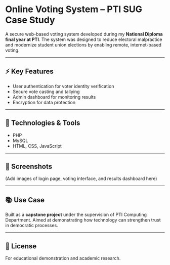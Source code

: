 # Online Voting System – PTI SUG Case Study  

A secure web-based voting system developed during my **National Diploma final year at PTI**. The system was designed to reduce electoral malpractice and modernize student union elections by enabling remote, internet-based voting.  

---

## ⚡ Key Features
- User authentication for voter identity verification  
- Secure vote casting and tallying  
- Admin dashboard for monitoring results  
- Encryption for data protection  

---

## 🔧 Technologies & Tools
- PHP  
- MySQL  
- HTML, CSS, JavaScript  

---

## 📸 Screenshots
(Add images of login page, voting interface, and results dashboard here)  

---

## 📚 Use Case
Built as a **capstone project** under the supervision of PTI Computing Department. Aimed at demonstrating how technology can strengthen trust in democratic processes.  

---

## 📄 License
For educational demonstration and academic research.  
